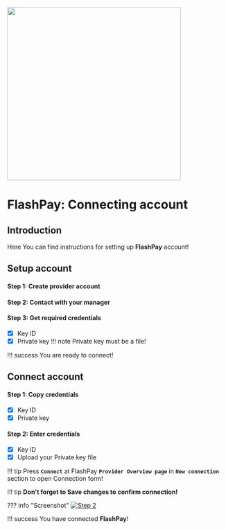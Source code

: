 <img src="https://static.openfintech.io/payment_providers/flashpay/logo.png" width="400px" >

# FlashPay: Connecting account

## Introduction

Here You can find  instructions for setting up **FlashPay** account!

## Setup account

#### Step 1: Create provider account

#### Step 2: Contact with your manager

#### Step 3: Get required credentials

- [x] Key ID
- [x] Private key
    !!! note
        Private key must be a file!

!!! success
    You are ready to connect!
    
## Connect account

#### Step 1: Copy credentials

- [x] Key ID
- [x] Private key

#### Step 2: Enter credentials

- [x] Key ID
- [x] Upload your Private key file

!!! tip
    Press **```Connect```** at FlashPay **```Provider Overview page```** in **```New connection```** section to open Connection form!

!!! tip
    **Don't forget to Save changes to confirm connection!**

??? info "Screenshot"
    [![Step 2](images/flashpay-step_connect.png)](images/flashpay-step_connect.png)


!!! success
    You have connected **FlashPay**!
